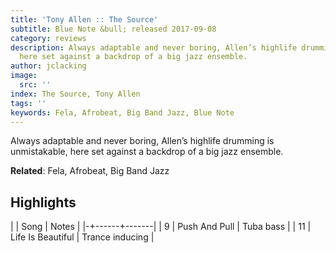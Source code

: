 ```yaml
---
title: 'Tony Allen :: The Source'
subtitle: Blue Note &bull; released 2017-09-08
category: reviews
description: Always adaptable and never boring, Allen’s highlife drumming is unmistakable,
  here set against a backdrop of a big jazz ensemble.
author: jclacking
image:
  src: ''
index: The Source, Tony Allen
tags: ''
keywords: Fela, Afrobeat, Big Band Jazz, Blue Note
---
```

Always adaptable and never boring, Allen’s highlife drumming is unmistakable, here set against a backdrop of a big jazz ensemble.<!--more-->

**Related**: Fela, Afrobeat, Big Band Jazz

## Highlights

| | Song | Notes |
|-+------+-------|
| 9 | Push And Pull | Tuba bass |
| 11 | Life Is Beautiful | Trance inducing |

